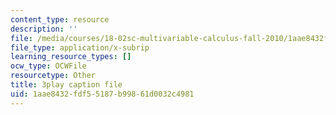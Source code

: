 ```yaml
---
content_type: resource
description: ''
file: /media/courses/18-02sc-multivariable-calculus-fall-2010/1aae8432fdf55187b99861d0032c4981_6paZkmBMZwQ.vtt
file_type: application/x-subrip
learning_resource_types: []
ocw_type: OCWFile
resourcetype: Other
title: 3play caption file
uid: 1aae8432-fdf5-5187-b998-61d0032c4981
---
```

